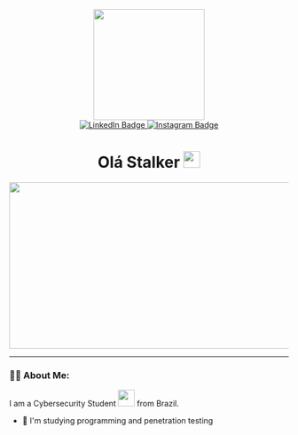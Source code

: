 <div id="header" align="center">
  
  <img src="https://media.giphy.com/media/077i6AULCXc0FKTj9s/giphy.gif" width="200"/>
  
  <div id="badges">
          <a href="https://www.linkedin.com/in/ilan-costa-146599222/">
            <img src="https://img.shields.io/badge/LinkedIn-blue?style=for-the-badge&logo=linkedin&logoColor=white" alt="LinkedIn Badge"/>
          </a>
          <a href="https://www.instagram.com/ylan_costa/">
            <img src="https://img.shields.io/badge/Instagram-ff69b4?style=for-the-badge&logo=instagram&logoColor=white" alt="Instagram Badge"/>
          </a>
      
</div>
  <img src="https://komarev.com/ghpvc/?username=ilan-dev0&style=flat-square&color=blue" alt=""/>

  <h1>
  Olá Stalker
  <img src="https://media.giphy.com/media/hvRJCLFzcasrR4ia7z/giphy.gif" width="30px"/>
  </h1>
</div>

<div align="center">
  <img src="https://media.giphy.com/media/hun4DFmfnDId3lid5b/giphy.gif" width="600" height="300"/>
</div>

---


### 👨‍💻 About Me:

I am a Cybersecurity Student <img src="https://media.giphy.com/media/WUlplcMpOCEmTGBtBW/giphy.gif" width="30"> from Brazil.

- :telescope: I'm studying programming and penetration testing

